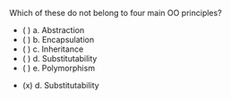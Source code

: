 <panel header=":lock::key: Which of these do not belong to four main OO principles?">

<panel header="%%Prerequisites%%" expandable expanded>
  <dynamic-panel src="../objects/abstraction/full.md" boilerplate header="OOP: Objects: Abstraction" />
  <dynamic-panel src="../objects/encapsulation/full.md" boilerplate header="OOP: Objects: Encapsulation" />
  <dynamic-panel src="../inheritance/what/full.md" boilerplate header="OOP: Inheritance: Basic" />
  <dynamic-panel src="../inheritance/substitutability/full.md" boilerplate header="OOP: Inheritance: Substitutability" />
  <dynamic-panel src="../polymorphism/introduction/full.md" boilerplate header="OOP: Polymorphism: Introduction" />
</panel>

<p/>

<question>
Which of these do not belong to four main OO principles?

- ( ) a. Abstraction
- ( ) b. Encapsulation
- ( ) c. Inheritance
- ( ) d. Substitutability
- ( ) e. Polymorphism


<div slot="answer">

- (x) d. Substitutability

</div>
</question>
</panel>
